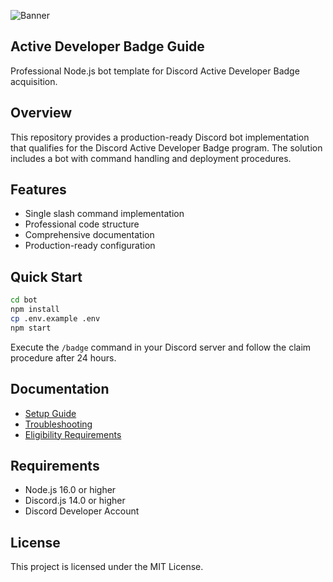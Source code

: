 ![Banner](https://cdn.shopify.com/s/files/1/0559/4788/6783/files/Active_Developer_Badge.png?v=1685712011)

## Active Developer Badge Guide

Professional Node.js bot template for Discord Active Developer Badge acquisition.

## Overview

This repository provides a production-ready Discord bot implementation that qualifies for the Discord Active Developer Badge program. The solution includes a bot with command handling and deployment procedures.

## Features

- Single slash command implementation
- Professional code structure
- Comprehensive documentation
- Production-ready configuration

## Quick Start

```bash
cd bot
npm install
cp .env.example .env
npm start
```

Execute the `/badge` command in your Discord server and follow the claim procedure after 24 hours.

## Documentation

- [Setup Guide](docs/SETUP_GUIDE.md)
- [Troubleshooting](docs/TROUBLESHOOTING.md)
- [Eligibility Requirements](docs/ELIGIBILITY.md)

## Requirements

- Node.js 16.0 or higher
- Discord.js 14.0 or higher
- Discord Developer Account

## License

This project is licensed under the MIT License.
